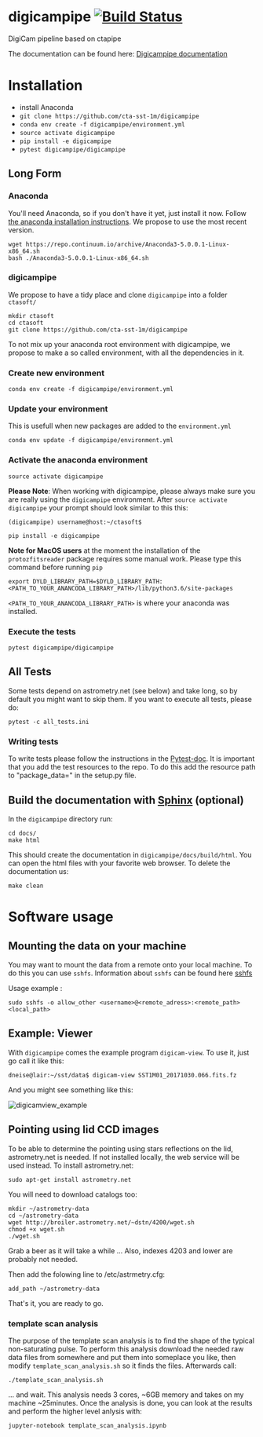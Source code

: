 # digicampipe [![Build Status](https://travis-ci.org/cta-sst-1m/digicampipe.svg?branch=master)](https://travis-ci.org/cta-sst-1m/digicampipe)
DigiCam pipeline based on ctapipe

The documentation can be found here: [Digicampipe documentation](https://cta-sst-1m.github.io/digicampipe)

# Installation

 * install Anaconda
 * `git clone https://github.com/cta-sst-1m/digicampipe`
 * `conda env create -f digicampipe/environment.yml`
 * `source activate digicampipe`
 * `pip install -e digicampipe`
 * `pytest digicampipe/digicampipe`

## Long Form

### Anaconda

You'll need Anaconda, so if you don't have it yet, just install it now.
Follow [the anaconda installation instructions](https://conda.io/docs/user-guide/install/linux.html).
We propose to use the most recent version.

    wget https://repo.continuum.io/archive/Anaconda3-5.0.0.1-Linux-x86_64.sh
    bash ./Anaconda3-5.0.0.1-Linux-x86_64.sh

### digicampipe

We propose to have a tidy place and clone `digicampipe` into a folder `ctasoft/`

    mkdir ctasoft
    cd ctasoft
    git clone https://github.com/cta-sst-1m/digicampipe

To not mix up your anaconda root environment with digicampipe, we propose
to make a so called environment, with all the dependencies in it.

### Create new environment

```
conda env create -f digicampipe/environment.yml
```

### Update your environment
This is usefull when new packages are added to the `environment.yml`

```
conda env update -f digicampipe/environment.yml
```


### Activate the anaconda environment

```
source activate digicampipe
```

**Please Note**: When working with digicampipe, please always make sure you are really using the `digicampipe` environment. After `source activate digicampipe`
your prompt should look similar to this this:

    (digicampipe) username@host:~/ctasoft$

    pip install -e digicampipe

**Note for MacOS users** at the moment the installation of the `protozfitsreader` package requires some manual work.
Please type this command before running `pip`

```
export DYLD_LIBRARY_PATH=$DYLD_LIBRARY_PATH:<PATH_TO_YOUR_ANANCODA_LIBRARY_PATH>/lib/python3.6/site-packages
```

```<PATH_TO_YOUR_ANANCODA_LIBRARY_PATH>``` is where your anaconda was installed.

### Execute the tests

    pytest digicampipe/digicampipe


## All Tests

Some tests depend on astrometry.net (see below) and take long, so by default you might want to skip them.
If you want to execute all tests, please do:

    pytest -c all_tests.ini

### Writing tests

To write tests please follow the instructions in the [Pytest-doc](https://docs.pytest.org/en/latest/getting-started.html).
It is important that you add the test resources to the repo. To do this add the resource path to "package_data=" in the setup.py
file.

## Build the documentation with [Sphinx](http://www.sphinx-doc.org/en/stable/) (optional)

In the `digicampipe` directory run:

    cd docs/
    make html

This should create the documentation in `digicampipe/docs/build/html`.
You can open the html files with your favorite web browser.
To delete the documentation us:

    make clean

# Software usage

## Mounting the data on your machine

You may want to mount the data from a remote onto your local machine. To do this
you can use `sshfs`. Information about `sshfs` can be found here
[sshfs](https://www.tecmint.com/sshfs-mount-remote-linux-filesystem-directory-using-ssh/)

Usage example :

```
sudo sshfs -o allow_other <username>@<remote_adress>:<remote_path> <local_path>
```

## Example: Viewer

With `digicampipe` comes the example program `digicam-view`. To use it, just go call it like this:
```
dneise@lair:~/sst/data$ digicam-view SST1M01_20171030.066.fits.fz
```

And you might see something like this:

![digicamview_example](docs/digicamview_example.png)

## Pointing using lid CCD images

To be able to determine the pointing using stars reflections on the lid, astrometry.net is needed.
If not installed locally, the web service will be used instead.
To install astrometry.net:

    sudo apt-get install astrometry.net

You will need to download catalogs too:

    mkdir ~/astrometry-data
    cd ~/astrometry-data
    wget http://broiler.astrometry.net/~dstn/4200/wget.sh
    chmod +x wget.sh
    ./wget.sh

Grab a beer as it will take a while ... Also, indexes 4203 and lower are probably not needed.

Then add the folowing line to /etc/astrmetry.cfg:

    add_path ~/astrometry-data

That's it, you are ready to go.


### template scan analysis

The purpose of the template scan analysis is to find the shape of the typical non-saturating pulse.
To perform this analysis download the needed raw data files from somewhere and put
them into someplace you like, then modify `template_scan_analysis.sh` so it finds the files.
Afterwards call:

    ./template_scan_analysis.sh

... and wait. This analysis needs 3 cores, ~6GB memory and takes on my machine ~25minutes.
Once the analysis is done, you can look at the results and perform
the higher level anlysis with:

    jupyter-notebook template_scan_analysis.ipynb
